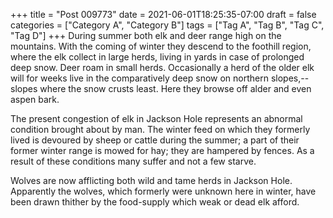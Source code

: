 +++
title = "Post 009773"
date = 2021-06-01T18:25:35-07:00
draft = false
categories = ["Category A", "Category B"]
tags = ["Tag A", "Tag B", "Tag C", "Tag D"]
+++
During summer both elk and deer range high on the mountains. With the coming of winter they descend to the foothill region, where the elk collect in large herds, living in yards in case of prolonged deep snow. Deer roam in small herds. Occasionally a herd of the older elk will for weeks live in the comparatively deep snow on northern slopes,--slopes where the snow crusts least. Here they browse off alder and even aspen bark.

The present congestion of elk in Jackson Hole represents an abnormal condition brought about by man. The winter feed on which they formerly lived is devoured by sheep or cattle during the summer; a part of their former winter range is mowed for hay; they are hampered by fences. As a result of these conditions many suffer and not a few starve.

Wolves are now afflicting both wild and tame herds in Jackson Hole. Apparently the wolves, which formerly were unknown here in winter, have been drawn thither by the food-supply which weak or dead elk afford.

